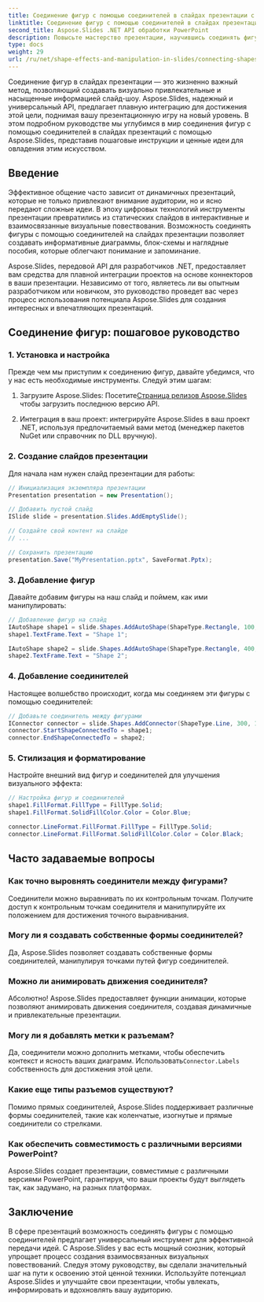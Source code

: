 ```yaml
---
title: Соединение фигур с помощью соединителей в слайдах презентации с помощью Aspose.Slides
linktitle: Соединение фигур с помощью соединителей в слайдах презентации с помощью Aspose.Slides
second_title: Aspose.Slides .NET API обработки PowerPoint
description: Повысьте мастерство презентации, научившись соединять фигуры с помощью соединителей в слайдах презентации с помощью Aspose.Slides. Улучшите свое визуальное повествование уже сегодня!
type: docs
weight: 29
url: /ru/net/shape-effects-and-manipulation-in-slides/connecting-shapes-using-connectors/
---
```


Соединение фигур в слайдах презентации — это жизненно важный метод, позволяющий создавать визуально привлекательные и насыщенные информацией слайд-шоу. Aspose.Slides, надежный и универсальный API, предлагает плавную интеграцию для достижения этой цели, поднимая вашу презентационную игру на новый уровень. В этом подробном руководстве мы углубимся в мир соединения фигур с помощью соединителей в слайдах презентаций с помощью Aspose.Slides, представив пошаговые инструкции и ценные идеи для овладения этим искусством.

## Введение

Эффективное общение часто зависит от динамичных презентаций, которые не только привлекают внимание аудитории, но и ясно передают сложные идеи. В эпоху цифровых технологий инструменты презентации превратились из статических слайдов в интерактивные и взаимосвязанные визуальные повествования. Возможность соединять фигуры с помощью соединителей на слайдах презентации позволяет создавать информативные диаграммы, блок-схемы и наглядные пособия, которые облегчают понимание и запоминание.

Aspose.Slides, передовой API для разработчиков .NET, предоставляет вам средства для плавной интеграции проектов на основе коннекторов в ваши презентации. Независимо от того, являетесь ли вы опытным разработчиком или новичком, это руководство проведет вас через процесс использования потенциала Aspose.Slides для создания интересных и впечатляющих презентаций.

## Соединение фигур: пошаговое руководство

### 1. Установка и настройка

Прежде чем мы приступим к соединению фигур, давайте убедимся, что у нас есть необходимые инструменты. Следуй этим шагам:

1.  Загрузите Aspose.Slides: Посетите[Страница релизов Aspose.Slides](https://releases.aspose.com/slides/net/) чтобы загрузить последнюю версию API.

2. Интеграция в ваш проект: интегрируйте Aspose.Slides в ваш проект .NET, используя предпочитаемый вами метод (менеджер пакетов NuGet или справочник по DLL вручную).

### 2. Создание слайдов презентации

Для начала нам нужен слайд презентации для работы:

```csharp
// Инициализация экземпляра презентации
Presentation presentation = new Presentation();

// Добавить пустой слайд
ISlide slide = presentation.Slides.AddEmptySlide();

// Создайте свой контент на слайде
// ...

// Сохранить презентацию
presentation.Save("MyPresentation.pptx", SaveFormat.Pptx);
```

### 3. Добавление фигур

Давайте добавим фигуры на наш слайд и поймем, как ими манипулировать:

```csharp
// Добавление фигур на слайд
IAutoShape shape1 = slide.Shapes.AddAutoShape(ShapeType.Rectangle, 100, 100, 200, 100);
shape1.TextFrame.Text = "Shape 1";

IAutoShape shape2 = slide.Shapes.AddAutoShape(ShapeType.Rectangle, 400, 100, 200, 100);
shape2.TextFrame.Text = "Shape 2";
```

### 4. Добавление соединителей

Настоящее волшебство происходит, когда мы соединяем эти фигуры с помощью соединителей:

```csharp
// Добавьте соединитель между фигурами
IConnector connector = slide.Shapes.AddConnector(ShapeType.Line, 300, 150, 400, 150);
connector.StartShapeConnectedTo = shape1;
connector.EndShapeConnectedTo = shape2;
```

### 5. Стилизация и форматирование

Настройте внешний вид фигур и соединителей для улучшения визуального эффекта:

```csharp
// Настройка фигур и соединителей
shape1.FillFormat.FillType = FillType.Solid;
shape1.FillFormat.SolidFillColor.Color = Color.Blue;

connector.LineFormat.FillFormat.FillType = FillType.Solid;
connector.LineFormat.FillFormat.SolidFillColor.Color = Color.Black;
```

## Часто задаваемые вопросы

### Как точно выровнять соединители между фигурами?

Соединители можно выравнивать по их контрольным точкам. Получите доступ к контрольным точкам соединителя и манипулируйте их положением для достижения точного выравнивания.

### Могу ли я создавать собственные формы соединителей?

Да, Aspose.Slides позволяет создавать собственные формы соединителей, манипулируя точками путей фигур соединителей.

### Можно ли анимировать движения соединителя?

Абсолютно! Aspose.Slides предоставляет функции анимации, которые позволяют анимировать движения соединителя, создавая динамичные и привлекательные презентации.

### Могу ли я добавлять метки к разъемам?

 Да, соединители можно дополнить метками, чтобы обеспечить контекст и ясность ваших диаграмм. Использовать`Connector.Labels` собственность для достижения этой цели.

### Какие еще типы разъемов существуют?

Помимо прямых соединителей, Aspose.Slides поддерживает различные формы соединителей, такие как коленчатые, изогнутые и прямые соединители со стрелками.

### Как обеспечить совместимость с различными версиями PowerPoint?

Aspose.Slides создает презентации, совместимые с различными версиями PowerPoint, гарантируя, что ваши проекты будут выглядеть так, как задумано, на разных платформах.

## Заключение

В сфере презентаций возможность соединять фигуры с помощью соединителей предлагает универсальный инструмент для эффективной передачи идей. С Aspose.Slides у вас есть мощный союзник, который упрощает процесс создания взаимосвязанных визуальных повествований. Следуя этому руководству, вы сделали значительный шаг на пути к освоению этой ценной техники. Используйте потенциал Aspose.Slides и улучшайте свои презентации, чтобы увлекать, информировать и вдохновлять вашу аудиторию.